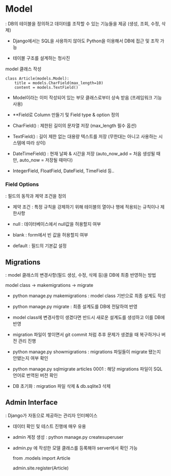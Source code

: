 # Model

: DB의 테이블을 정의하고 데이터를 조작할 수 있는 기능들을 제공 (생성, 조회, 수정, 삭제) 

- Django에서는 SQL을 사용하지 않아도 Python을 이용해서 DB에 접근 및 조작 가능 

- 테이블 구조를 설계하는 청사진

model 클래스 작성

    class Article(models.Model):
        title = models.CharField(max_length=10)
        content = models.TextField()


- Model이라는 이미 작성되어 있는 부모 클래스로부터 상속 받음 (프레임워크 기능 사용)

- **Field로 Column 만들기 및 Field type & option 정의 

- CharField() : 제한된 길이의 문자열 저장 (max_length 필수 옵션)

- TextField() : 길이 제한 없는 대용량 텍스트를 저장 (무한대는 아니고 사용하는 시스템에 따라 상이) 

- DateTimeField() : 현재 날짜 & 시간을 저장 (auto_now_add = 처음 생성될 때만, auto_now = 저장될 때마다)

- IntegerField, FloatField, DateField, TimeField 등..


### Field Options

: 필드의 동작과 제약 조건을 정의

- 제약 조건 : 특정 규칙을 강제하기 위해 테이블의 열이나 행에 적용되는 규칙이나 제한사항

- null : 데이터베이스에서 null값을 허용할지 여부

- blank : form에서 빈 값을 허용할지 여부

- default : 필드의 기본값 설정 


## Migrations

: model 클래스의 변경사항(필드 생성, 수정, 삭제 등)을 DB에 최종 반영하는 방법 

model class -> makemigrations -> migrate 

- python manage.py makemigrations : model class 기반으로 최종 설계도 작성

- python manage.py migrate : 최종 설계도를 DB에 전달하여 반영 

- model class에 변경사항이 생겼다면 반드시 새로운 설계도를 생성하고 이를 DB에 반영 

- migration 파일이 쌓이면서 git commit 처럼 추후 문제가 생겼을 때 복구하거나 버전 관리 진행 

- python manage.py showmigrations : migrations 파일들이 migrate 됐는지 안됐는지 여부 확인

- python manage.py sqlmigrate articles 0001 : 해당 migrations 파일이 SQL 언어로 번역된 버전 확인 

- DB 초기화 : migration 파일 삭제 & db.sqlite3 삭제 


## Admin Interface

: Django가 자동으로 제공하는 관리자 인터페이스

- 데이터 확인 및 테스트 진행에 매우 유용 

- admin 계정 생성 : python manage.py createsuperuser 

- admin.py 에 작성한 모델 클래스를 등록해야 server에서 확인 가능

    from .models import Article
    
    admin.site.register(Article)

